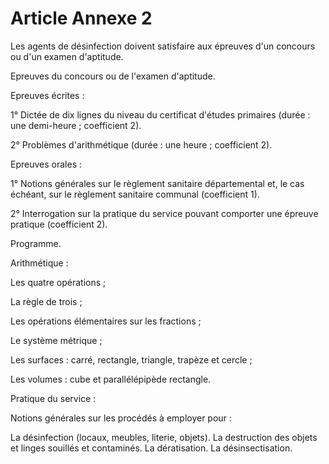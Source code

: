 # Article Annexe 2

Les agents de désinfection doivent satisfaire aux épreuves d'un concours ou d'un examen d'aptitude.

Epreuves du concours ou de l'examen d'aptitude.

Epreuves écrites :

1° Dictée de dix lignes du niveau du certificat d'études primaires (durée : une demi-heure ; coefficient 2).

2° Problèmes d'arithmétique (durée : une heure ; coefficient 2).

Epreuves orales :

1° Notions générales sur le règlement sanitaire départemental et, le cas échéant, sur le règlement sanitaire communal (coefficient 1).

2° Interrogation sur la pratique du service pouvant comporter une épreuve pratique (coefficient 2).

Programme.

Arithmétique :

Les quatre opérations ;

La règle de trois ;

Les opérations élémentaires sur les fractions ;

Le système métrique ;

Les surfaces : carré, rectangle, triangle, trapèze et cercle ;

Les volumes : cube et parallélépipède rectangle.

Pratique du service :

Notions générales sur les procédés à employer pour :

La désinfection (locaux, meubles, literie, objets). La destruction des objets et linges souillés et contaminés. La dératisation. La désinsectisation.
